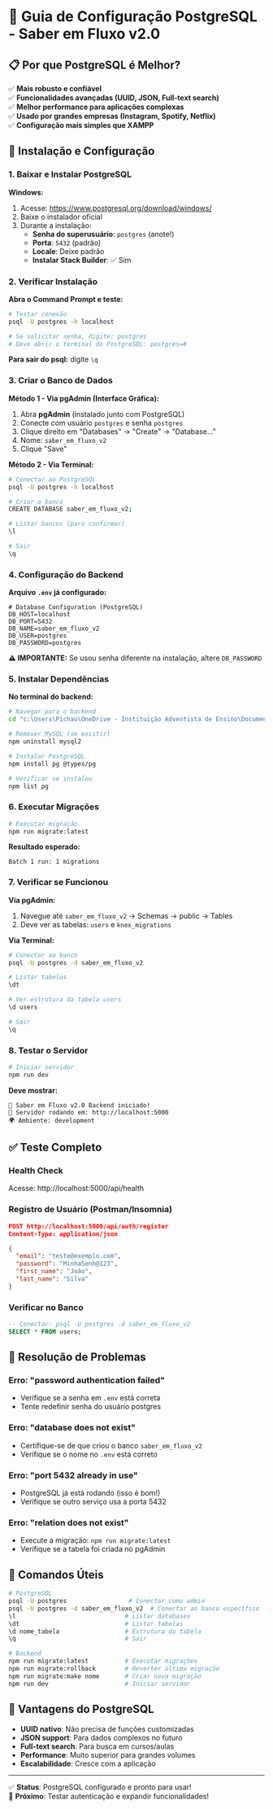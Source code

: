 # 🐘 Guia de Configuração PostgreSQL - Saber em Fluxo v2.0

## 📋 Por que PostgreSQL é Melhor?

✅ **Mais robusto e confiável**  
✅ **Funcionalidades avançadas (UUID, JSON, Full-text search)**  
✅ **Melhor performance para aplicações complexas**  
✅ **Usado por grandes empresas (Instagram, Spotify, Netflix)**  
✅ **Configuração mais simples que XAMPP**  

## 🚀 Instalação e Configuração

### **1. Baixar e Instalar PostgreSQL**

**Windows:**
1. Acesse: https://www.postgresql.org/download/windows/
2. Baixe o instalador oficial
3. Durante a instalação:
   - **Senha do superusuário**: `postgres` (anote!)
   - **Porta**: `5432` (padrão)
   - **Locale**: Deixe padrão
   - **Instalar Stack Builder**: ✅ Sim

### **2. Verificar Instalação**

**Abra o Command Prompt e teste:**
```bash
# Testar conexão
psql -U postgres -h localhost

# Se solicitar senha, digite: postgres
# Deve abrir o terminal do PostgreSQL: postgres=#
```

**Para sair do psql:** digite `\q`

### **3. Criar o Banco de Dados**

**Método 1 - Via pgAdmin (Interface Gráfica):**
1. Abra **pgAdmin** (instalado junto com PostgreSQL)
2. Conecte com usuário `postgres` e senha `postgres`
3. Clique direito em "Databases" → "Create" → "Database..."
4. Nome: `saber_em_fluxo_v2`
5. Clique "Save"

**Método 2 - Via Terminal:**
```bash
# Conectar ao PostgreSQL
psql -U postgres -h localhost

# Criar o banco
CREATE DATABASE saber_em_fluxo_v2;

# Listar bancos (para confirmar)
\l

# Sair
\q
```

### **4. Configuração do Backend**

**Arquivo `.env` já configurado:**
```env
# Database Configuration (PostgreSQL)
DB_HOST=localhost
DB_PORT=5432
DB_NAME=saber_em_fluxo_v2
DB_USER=postgres
DB_PASSWORD=postgres
```

**⚠️ IMPORTANTE:** Se usou senha diferente na instalação, altere `DB_PASSWORD`

### **5. Instalar Dependências**

**No terminal do backend:**
```bash
# Navegar para o backend
cd "c:\Users\Pichau\OneDrive - Instituição Adventista de Ensino\Documentos\TCC_V2\saber-em-fluxo-v2\backend"

# Remover MySQL (se existir)
npm uninstall mysql2

# Instalar PostgreSQL
npm install pg @types/pg

# Verificar se instalou
npm list pg
```

### **6. Executar Migrações**

```bash
# Executar migração
npm run migrate:latest
```

**Resultado esperado:**
```
Batch 1 run: 1 migrations
```

### **7. Verificar se Funcionou**

**Via pgAdmin:**
1. Navegue até `saber_em_fluxo_v2` → Schemas → public → Tables
2. Deve ver as tabelas: `users` e `knex_migrations`

**Via Terminal:**
```bash
# Conectar ao banco
psql -U postgres -d saber_em_fluxo_v2

# Listar tabelas
\dt

# Ver estrutura da tabela users
\d users

# Sair
\q
```

### **8. Testar o Servidor**

```bash
# Iniciar servidor
npm run dev
```

**Deve mostrar:**
```
🚀 Saber em Fluxo v2.0 Backend iniciado!
📡 Servidor rodando em: http://localhost:5000
🌍 Ambiente: development
```

## ✅ Teste Completo

### **Health Check**
Acesse: http://localhost:5000/api/health

### **Registro de Usuário (Postman/Insomnia)**
```json
POST http://localhost:5000/api/auth/register
Content-Type: application/json

{
  "email": "teste@exemplo.com",
  "password": "MinhaSenh@123",
  "first_name": "João",
  "last_name": "Silva"
}
```

### **Verificar no Banco**
```sql
-- Conectar: psql -U postgres -d saber_em_fluxo_v2
SELECT * FROM users;
```

## 🐛 Resolução de Problemas

### **Erro: "password authentication failed"**
- Verifique se a senha em `.env` está correta
- Tente redefinir senha do usuário postgres

### **Erro: "database does not exist"**
- Certifique-se de que criou o banco `saber_em_fluxo_v2`
- Verifique se o nome no `.env` está correto

### **Erro: "port 5432 already in use"**
- PostgreSQL já está rodando (isso é bom!)
- Verifique se outro serviço usa a porta 5432

### **Erro: "relation does not exist"**
- Execute a migração: `npm run migrate:latest`
- Verifique se a tabela foi criada no pgAdmin

## 🔧 Comandos Úteis

```bash
# PostgreSQL
psql -U postgres                 # Conectar como admin
psql -U postgres -d saber_em_fluxo_v2  # Conectar ao banco específico
\l                              # Listar databases
\dt                             # Listar tabelas
\d nome_tabela                  # Estrutura da tabela
\q                              # Sair

# Backend
npm run migrate:latest          # Executar migrações
npm run migrate:rollback        # Reverter última migração
npm run migrate:make nome       # Criar nova migração
npm run dev                     # Iniciar servidor
```

## 🎯 Vantagens do PostgreSQL

- **UUID nativo**: Não precisa de funções customizadas
- **JSON support**: Para dados complexos no futuro
- **Full-text search**: Para busca em cursos/aulas
- **Performance**: Muito superior para grandes volumes
- **Escalabilidade**: Cresce com a aplicação

---

✅ **Status**: PostgreSQL configurado e pronto para usar!  
🚀 **Próximo**: Testar autenticação e expandir funcionalidades!
